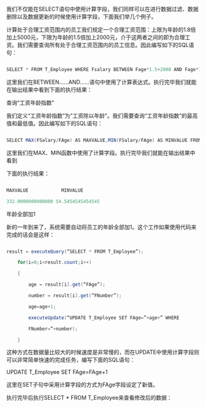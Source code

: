 我们不仅能在SELECT语句中使用计算字段，我们同样可以在进行数据过滤、数据删除以及数据更新的时候使用计算字段，下面我们举几个例子。
计算处于合理工资范围内的员工我们规定一个合理工资范围：上限为年龄的1.8倍加上5000元，下限为年龄的1.5倍加上2000元，介于这两者之间的即为合理工资。我们需要查询所有处于合理工资范围内的员工信息。因此编写如下的SQL语句：
```java  
SELECT * FROM T_Employee WHERE Fsalary BETWEEN Fage*1.5+2000 AND Fage*1.8+5000
```
这里我们在BETWEEN……AND……语句中使用了计算表达式。执行完毕我们就能在输出结果中看到下面的执行结果：
  
查询“工资年龄指数”
我们定义“工资年龄指数”为“工资除以年龄”。我们需要查询“工资年龄指数”的最高值和最低值。因此编写如下的SQL语句：
```java  
SELECT MAX(FSalary/FAge) AS MAXVALUE,MIN(FSalary/FAge) AS MINVALUE FROM T_Employee
```
这里我们在MAX、MIN函数中使用了计算字段。执行完毕我们就能在输出结果中看到
下面的执行结果：
```java  
MAXVALUE 			MINVALUE
332.0000000000000 54.5454545454545
```
年龄全部加1
新的一年到来了，系统需要自动将员工的年龄全部加1。这个工作如果使用代码来完成的话会是这样：
```java  
result = executeQuery(“SELECT * FROM T_Employee”);
	for(i=0;i<result.count;i++)
	{
		age = result[i].get(“FAge”);
		number = result[i].get(“FNumber”);
		age=age+1;
		executeUpdate(“UPDATE T_Employee SET FAge=”+age+” WHERE
		FNumber=”+number);
	}
```
这种方式在数据量比较大的时候速度是非常慢的，而在UPDATE中使用计算字段则可以非常简单快速的完成任务，编写下面的SQL语句：
UPDATE T_Employee SET FAge=FAge+1
这里在SET子句中采用计算字段的方式为FAge字段设定了新值。
执行完毕后执行SELECT * FROM T_Employee来查看修改后的数据：
  